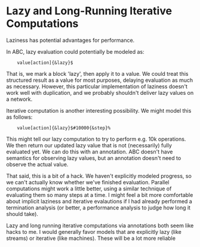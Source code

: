 
Lazy and Long-Running Iterative Computations
============================================

Laziness has potential advantages for performance. 

In ABC, lazy evaluation could potentially be modeled as:

        value[action]{&lazy}$

That is, we mark a block 'lazy', then apply it to a value. We could treat this structured result as a value for most purposes, delaying evaluation as much as necessary. However, this particular implementation of laziness doesn't work well with duplication, and we probably shouldn't deliver lazy values on a network.

Iterative computation is another interesting possibility. We might model this as follows:

        value[action]{&lazy}$#10000{&step}%

This might tell our lazy computation to try to perform e.g. 10k operations. We then return our updated lazy value that is not (necessarily) fully evaluated yet. We can do this with an annotation. ABC doesn't have semantics for observing lazy values, but an annotation doesn't need to observe the actual value.

That said, this is a bit of a hack. We haven't explicitly modeled progress, so we can't actually know whether we've finished evaluation. Parallel computations might work a little better, using a similar technique of evaluating them so many steps at a time. I might feel a bit more comfortable about implicit laziness and iterative evalautions if I had already performed a termination analysis (or better, a performance analysis to judge how long it should take).

Lazy and long running iterative computations via annotations both seem like hacks to me. I would generally favor models that are explicitly lazy (like streams) or iterative (like machines). These will be a lot more reliable
